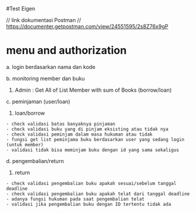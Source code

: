 #Test Eigen

// link dokumentasi Postman //
https://documenter.getpostman.com/view/24551595/2s8Z76x9gP


# menu and authorization

a. login berdasarkan nama dan kode

b. monitoring member dan buku 

  1. Admin : Get All of List Member with sum of Books (borrow/loan) 


c. peminjaman (user/loan)

  1. loan/borrow

    - check validasi batas banyaknya pinjaman
    - check validasi buku yang di pinjam eksisting atau tidak nya
    - check validasi peminjam dalam masa hukuman atau tidak
    - fungsi get list peminjama buku berdasarkan user yang sedang login (untuk member)
    - validasi tidak bisa meminjam buku dengan id yang sama sekaligus
    
d. pengembalian/return

  1. return


    - check validasi pengembalian buku apakah sesuai/sebelum tanggal deadline
    - check validasi pengembalian buku apakah telat dari tanggal deadline
    - adanya fungsi hukuman pada saat pengembalian telat
    - validasi jika pengembalian buku dengan ID tertentu tidak ada
    
